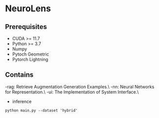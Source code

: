 # NeuroLens

## Prerequisites
- CUDA >= 11.7
- Python >= 3.7
- Numpy
- Pytoch Geometric
- Pytorch Lightning

## Contains
-rag: Retrieve Augmentation Generation Examples.\\
-nn: Neural Networks for Representation.\\
-ui: The Implementation of System Interface.\\

- inference
```
python main.py --dataset 'hybrid' 
```



